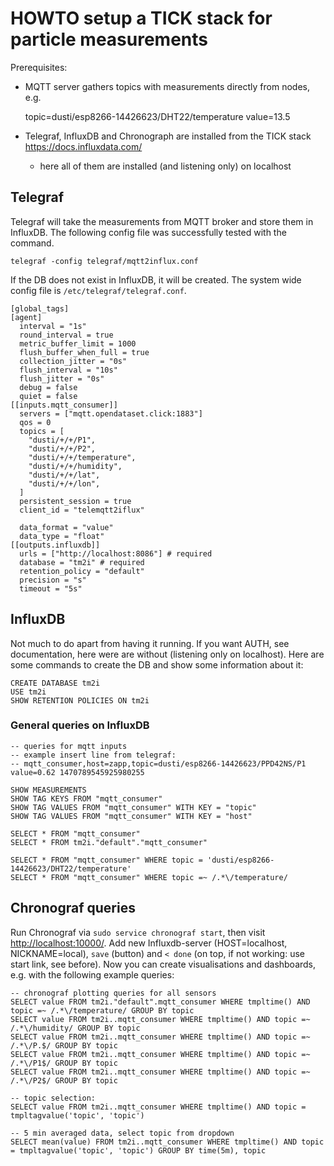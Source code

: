 # HOWTO setup a TICK stack for particle measurements

Prerequisites:

* MQTT server gathers topics with measurements directly from nodes, e.g.

    topic=dusti/esp8266-14426623/DHT22/temperature value=13.5

* Telegraf, InfluxDB and Chronograph are installed from the TICK stack https://docs.influxdata.com/
    * here all of them are installed (and listening only) on localhost

## Telegraf

Telegraf will take the measurements from MQTT broker and store them in InfluxDB.
The following config file was successfully tested with the command.

    telegraf -config telegraf/mqtt2influx.conf
If the DB does not exist in InfluxDB, it will be created.
The system wide config file is `/etc/telegraf/telegraf.conf`.


~~~
[global_tags]
[agent]
  interval = "1s"
  round_interval = true
  metric_buffer_limit = 1000
  flush_buffer_when_full = true
  collection_jitter = "0s"
  flush_interval = "10s"
  flush_jitter = "0s"
  debug = false
  quiet = false
[[inputs.mqtt_consumer]]
  servers = ["mqtt.opendataset.click:1883"]
  qos = 0
  topics = [
    "dusti/+/+/P1",
    "dusti/+/+/P2",
    "dusti/+/+/temperature",
    "dusti/+/+/humidity",
    "dusti/+/+/lat",
    "dusti/+/+/lon",
  ]
  persistent_session = true
  client_id = "telemqtt2iflux"
  
  data_format = "value"
  data_type = "float"
[[outputs.influxdb]]
  urls = ["http://localhost:8086"] # required
  database = "tm2i" # required
  retention_policy = "default"
  precision = "s"
  timeout = "5s"
~~~


## InfluxDB

Not much to do apart from having it running. 
If you want AUTH, see documentation, here were are without (listening only on localhost).
Here are some commands to create the DB and show some information about it:

    CREATE DATABASE tm2i
    USE tm2i
    SHOW RETENTION POLICIES ON tm2i

### General queries on InfluxDB

    -- queries for mqtt inputs 
    -- example insert line from telegraf:
    -- mqtt_consumer,host=zapp,topic=dusti/esp8266-14426623/PPD42NS/P1 value=0.62 1470789545925980255

    SHOW MEASUREMENTS
    SHOW TAG KEYS FROM "mqtt_consumer"
    SHOW TAG VALUES FROM "mqtt_consumer" WITH KEY = "topic"
    SHOW TAG VALUES FROM "mqtt_consumer" WITH KEY = "host"

    SELECT * FROM "mqtt_consumer" 
    SELECT * FROM tm2i."default"."mqtt_consumer" 

    SELECT * FROM "mqtt_consumer" WHERE topic = 'dusti/esp8266-14426623/DHT22/temperature'
    SELECT * FROM "mqtt_consumer" WHERE topic =~ /.*\/temperature/

## Chronograf queries

Run Chronograf via `sudo service chronograf start`, then visit [http://localhost:10000/](http://localhost:10000/).
Add new Influxdb-server (HOST=localhost, NICKNAME=local), `save` (button) and `< done` (on top, if not working: use start link, see before).
Now you can create visualisations and dashboards, e.g. with the following example queries:

    -- chronograf plotting queries for all sensors
    SELECT value FROM tm2i."default".mqtt_consumer WHERE tmpltime() AND topic =~ /.*\/temperature/ GROUP BY topic
    SELECT value FROM tm2i..mqtt_consumer WHERE tmpltime() AND topic =~ /.*\/humidity/ GROUP BY topic
    SELECT value FROM tm2i..mqtt_consumer WHERE tmpltime() AND topic =~ /.*\/P.$/ GROUP BY topic
    SELECT value FROM tm2i..mqtt_consumer WHERE tmpltime() AND topic =~ /.*\/P1$/ GROUP BY topic
    SELECT value FROM tm2i..mqtt_consumer WHERE tmpltime() AND topic =~ /.*\/P2$/ GROUP BY topic

    -- topic selection:
    SELECT value FROM tm2i..mqtt_consumer WHERE tmpltime() AND topic = tmpltagvalue('topic', 'topic')

    -- 5 min averaged data, select topic from dropdown
    SELECT mean(value) FROM tm2i..mqtt_consumer WHERE tmpltime() AND topic = tmpltagvalue('topic', 'topic') GROUP BY time(5m), topic


